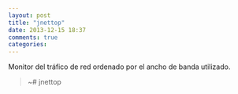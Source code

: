 ```yaml
---
layout: post
title: "jnettop"
date: 2013-12-15 18:37
comments: true
categories: 
---
```

Monitor del tráfico de red ordenado por el ancho de banda utilizado.

>~# jnettop


